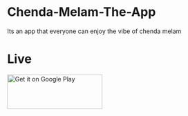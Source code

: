 # Chenda-Melam-The-App
Its an app that everyone can enjoy the vibe of chenda melam
<p><h1>Live</h1><a href='https://play.google.com/store/apps/details?id=com.ftrdtudio.chandamalam&pcampaignid=pcampaignidMKT-Other-global-all-co-prtnr-py-PartBadge-Mar2515-1'><img alt='Get it on Google Play' src='https://play.google.com/intl/en_us/badges/static/images/badges/en_badge_web_generic.png' width="220" height="80"/></a></p>

